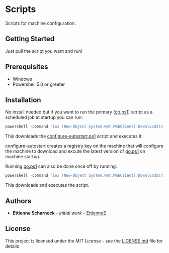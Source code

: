 # Scripts

Scripts for machine configuration.

## Getting Started

Just pull the script you want and run!

## Prerequisites

* Windows
* Powershell 5.0 or greater

## Installation

No install needed but if you want to run the primary ([go.ps1](./go.ps1)) script as a scheduled job at startup you can run:

``` Powershell
powershell -command "iex (New-Object System.Net.WebClient).DownloadString('https://raw.githubusercontent.com/EttienneS/Scripts/master/configure-autostart.ps1')"
```

This downloads the [configure-autostart.ps1](./configure-autostart.ps1) script and executes it.

configure-autostart creates a registry key on the machine that will configure the machine to download and excute the latest version of [go.ps1](./go.ps1) on machine startup.

Running [go.ps1](./go.ps1) can also be done once off by running:

``` Powershell
powershell -command "iex (New-Object System.Net.WebClient).DownloadString('https://raw.githubusercontent.com/EttienneS/Scripts/master/go.ps1')"
```

This downloads and executes the script.

## Authors

* **Ettienne Scharneck** - *Initial work* - [EttienneS](https://github.com/EttienneS)

## License

This project is licensed under the MIT License - see the [LICENSE.md](LICENSE.md) file for details
